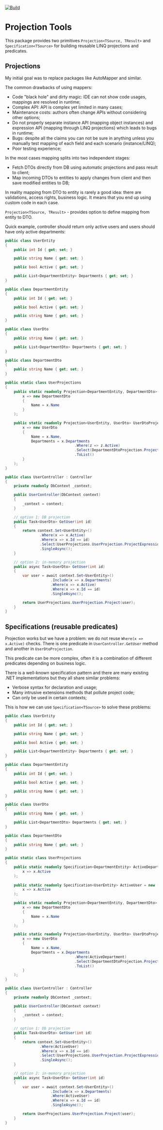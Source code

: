 [![Build](https://github.com/kemsky/projection-tools/actions/workflows/build.yml/badge.svg)](https://github.com/kemsky/projection-tools/actions/workflows/build.yml)

# Projection Tools

This package provides two primitives `Projection<TSource, TResult>` and `Specification<TSource>` for building reusable LINQ projections and predicates.

## Projections

My initial goal was to replace packages like AutoMapper and similar.

The common drawbacks of using mappers:

- Code "black hole" and dirty magic: IDE can not show code usages, mappings are resolved in runtime;
- Complex API: API is complex yet limited in many cases;
- Maintenance costs: authors often change APIs without considering other options;
- Do not properly separate instance API (mapping object instances) and expression API (mapping through LINQ projections) which leads to bugs in runtime;
- Bugs: despite all the claims you can not be sure in anything unless you manually test mapping of each field and each scenario (instance/LINQ);
- Poor testing experience;

In the most cases mapping splits into two independent stages:

- Fetch DTOs directly from DB using automatic projections and pass result to client;
- Map incoming DTOs to entities to apply changes from client and then save modified entities to DB;

In reality mapping from DTO to entity is rarely a good idea: there are validations, access rights, business logic. It means that you end up using custom code in each case.

`Projection<TSource, TResult>` - provides option to define mapping from entity to DTO.

Quick example, controller should return only active users and users should have only active departments:

```csharp
public class UserEntity
{
    public int Id { get; set; }

    public string Name { get; set; }

    public bool Active { get; set; }

    public List<DepartmentEntity> Departments { get; set; }
}

public class DepartmentEntity
{
    public int Id { get; set; }

    public bool Active { get; set; }

    public string Name { get; set; }
}

public class UserDto
{
    public string Name { get; set; }

    public List<DepartmentDto> Departments { get; set; }
}

public class DepartmentDto
{
    public string Name { get; set; }
}

public static class UserProjections
{
    public static readonly Projection<DepartmentEntity, DepartmentDto> DepartmentDtoProjection = new (
        x => new DepartmentDto
        {
            Name = x.Name
        }
    );

    public static readonly Projection<UserEntity, UserDto> UserDtoProjection = new (
        x => new UserDto
        {
            Name = x.Name,
            Departments = x.Departments
                                .Where(z => z.Active)
                                .Select(DepartmentDtoProjection.Project)
                                .ToList()
        }
    );
}

public class UserController : Controller 
{
    private readonly DbContext _context;

    public UserController(DbContext context)
    {
        _context = context;
    }

    // option 1: DB projection
    public Task<UserDto> GetUser(int id)
    {
        return context.Set<UserEntity>()
                .Where(x => x.Active)
                .Where(x => x.Id == id)
                .Select(UserProjections.UserProjection.ProjectExpression)
                .SingleAsync();
    }

    // option 2: in-memory projection
    public async Task<UserDto> GetUser(int id)
    {
        var user = await context.Set<UserEntity>()
                     .Include(x => x.Departments)
                     .Where(x => x.Active)
                     .Where(x => x.Id == id)
                     .SingleAsync();

        return UserProjections.UserProjection.Project(user);
    }
}
```

## Specifications (reusable predicates)

Projection works but we have a problem: we do not reuse `Where(x => x.Active)` checks. There is one predicate in `UserController.GetUser` method and another in `UserDtoProjection`.

This predicate can be more complex, often it is a combination of different predicates depending on business logic.

There is a well-known specification pattern and there are many existing .NET implementations but they all share similar problems:

- Verbose syntax for declaration and usage;
- Many intrusive extensions methods that pollute project code;
- Can only be used in certain contexts;

This is how we can use `Specification<TSource>` to solve these problems:

```csharp
public class UserEntity
{
    public int Id { get; set; }

    public string Name { get; set; }

    public bool Active { get; set; }

    public List<DepartmentEntity> Departments { get; set; }
}

public class DepartmentEntity
{
    public int Id { get; set; }

    public bool Active { get; set; }

    public string Name { get; set; }
}

public class UserDto
{
    public string Name { get; set; }

    public List<DepartmentDto> Departments { get; set; }
}

public class DepartmentDto
{
    public string Name { get; set; }
}

public static class UserProjections
{
    public static readonly Specification<DepartmentEntity> ActiveDepartment = new (
        x => x.Active
    );
    
    public static readonly Specification<UserEntity> ActiveUser = new (
        x => x.Active
    );

    public static readonly Projection<DepartmentEntity, DepartmentDto> DepartmentDtoProjection = new (
        x => new DepartmentDto
        {
            Name = x.Name
        }
    );

    public static readonly Projection<UserEntity, UserDto> UserDtoProjection = new (
        x => new UserDto
        {
            Name = x.Name,
            Departments = x.Departments
                                .Where(ActiveDepartment)
                                .Select(DepartmentDtoProjection.Project)
                                .ToList()
        }
    );
}

public class UserController : Controller 
{
    private readonly DbContext _context;

    public UserController(DbContext context)
    {
        _context = context;
    }

    // option 1: Db projection
    public Task<UserDto> GetUser(int id)
    {
        return context.Set<UserEntity>()
                .Where(ActiveUser)
                .Where(x => x.Id == id)
                .Select(UserProjections.UserProjection.ProjectExpression)
                .SingleAsync();
    }

    // option 2: in-memory projection
    public async Task<UserDto> GetUser(int id)
    {
        var user = await context.Set<UserEntity>()
                     .Include(x => x.Departments)
                     .Where(ActiveUser)
                     .Where(x => x.Id == id)
                     .SingleAsync();

        return UserProjections.UserProjection.Project(user);
    }
}
```
